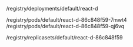 /registry/deployments/default/react-d

/registry/pods/default/react-d-86c848f59-7mwt4
/registry/pods/default/react-d-86c848f59-qj6vq

/registry/replicasets/default/react-d-86c848f59